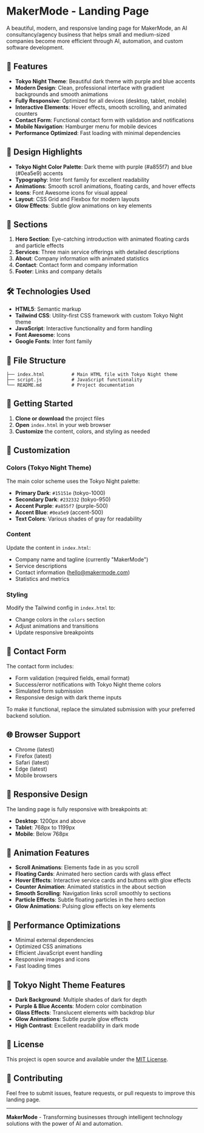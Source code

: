 # MakerMode - Landing Page

A beautiful, modern, and responsive landing page for MakerMode, an AI consultancy/agency business that helps small and medium-sized companies become more efficient through AI, automation, and custom software development.

## 🚀 Features

- **Tokyo Night Theme**: Beautiful dark theme with purple and blue accents
- **Modern Design**: Clean, professional interface with gradient backgrounds and smooth animations
- **Fully Responsive**: Optimized for all devices (desktop, tablet, mobile)
- **Interactive Elements**: Hover effects, smooth scrolling, and animated counters
- **Contact Form**: Functional contact form with validation and notifications
- **Mobile Navigation**: Hamburger menu for mobile devices
- **Performance Optimized**: Fast loading with minimal dependencies

## 🎨 Design Highlights

- **Tokyo Night Color Palette**: Dark theme with purple (#a855f7) and blue (#0ea5e9) accents
- **Typography**: Inter font family for excellent readability
- **Animations**: Smooth scroll animations, floating cards, and hover effects
- **Icons**: Font Awesome icons for visual appeal
- **Layout**: CSS Grid and Flexbox for modern layouts
- **Glow Effects**: Subtle glow animations on key elements

## 📱 Sections

1. **Hero Section**: Eye-catching introduction with animated floating cards and particle effects
2. **Services**: Three main service offerings with detailed descriptions
3. **About**: Company information with animated statistics
4. **Contact**: Contact form and company information
5. **Footer**: Links and company details

## 🛠️ Technologies Used

- **HTML5**: Semantic markup
- **Tailwind CSS**: Utility-first CSS framework with custom Tokyo Night theme
- **JavaScript**: Interactive functionality and form handling
- **Font Awesome**: Icons
- **Google Fonts**: Inter font family

## 📁 File Structure

```
├── index.html          # Main HTML file with Tokyo Night theme
├── script.js           # JavaScript functionality
└── README.md           # Project documentation
```

## 🚀 Getting Started

1. **Clone or download** the project files
2. **Open** `index.html` in your web browser
3. **Customize** the content, colors, and styling as needed

## 🎯 Customization

### Colors (Tokyo Night Theme)
The main color scheme uses the Tokyo Night palette:
- **Primary Dark**: `#15151e` (tokyo-1000)
- **Secondary Dark**: `#232332` (tokyo-950)
- **Accent Purple**: `#a855f7` (purple-500)
- **Accent Blue**: `#0ea5e9` (accent-500)
- **Text Colors**: Various shades of gray for readability

### Content
Update the content in `index.html`:
- Company name and tagline (currently "MakerMode")
- Service descriptions
- Contact information (hello@makermode.com)
- Statistics and metrics

### Styling
Modify the Tailwind config in `index.html` to:
- Change colors in the `colors` section
- Adjust animations and transitions
- Update responsive breakpoints

## 📧 Contact Form

The contact form includes:
- Form validation (required fields, email format)
- Success/error notifications with Tokyo Night theme colors
- Simulated form submission
- Responsive design with dark theme inputs

To make it functional, replace the simulated submission with your preferred backend solution.

## 🌐 Browser Support

- Chrome (latest)
- Firefox (latest)
- Safari (latest)
- Edge (latest)
- Mobile browsers

## 📱 Responsive Design

The landing page is fully responsive with breakpoints at:
- **Desktop**: 1200px and above
- **Tablet**: 768px to 1199px
- **Mobile**: Below 768px

## 🎨 Animation Features

- **Scroll Animations**: Elements fade in as you scroll
- **Floating Cards**: Animated hero section cards with glass effect
- **Hover Effects**: Interactive service cards and buttons with glow effects
- **Counter Animation**: Animated statistics in the about section
- **Smooth Scrolling**: Navigation links scroll smoothly to sections
- **Particle Effects**: Subtle floating particles in the hero section
- **Glow Animations**: Pulsing glow effects on key elements

## 🔧 Performance Optimizations

- Minimal external dependencies
- Optimized CSS animations
- Efficient JavaScript event handling
- Responsive images and icons
- Fast loading times

## 🎨 Tokyo Night Theme Features

- **Dark Background**: Multiple shades of dark for depth
- **Purple & Blue Accents**: Modern color combination
- **Glass Effects**: Translucent elements with backdrop blur
- **Glow Animations**: Subtle purple glow effects
- **High Contrast**: Excellent readability in dark mode

## 📄 License

This project is open source and available under the [MIT License](LICENSE).

## 🤝 Contributing

Feel free to submit issues, feature requests, or pull requests to improve this landing page.

---

**MakerMode** - Transforming businesses through intelligent technology solutions with the power of AI and automation.

